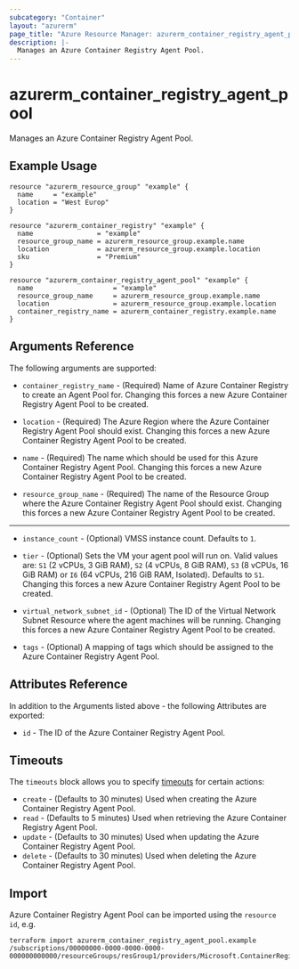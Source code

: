 ```yaml
---
subcategory: "Container"
layout: "azurerm"
page_title: "Azure Resource Manager: azurerm_container_registry_agent_pool"
description: |-
  Manages an Azure Container Registry Agent Pool.
---
```


# azurerm_container_registry_agent_pool

Manages an Azure Container Registry Agent Pool.

## Example Usage

```hcl
resource "azurerm_resource_group" "example" {
  name     = "example"
  location = "West Europ"
}

resource "azurerm_container_registry" "example" {
  name                = "example"
  resource_group_name = azurerm_resource_group.example.name
  location            = azurerm_resource_group.example.location
  sku                 = "Premium"
}

resource "azurerm_container_registry_agent_pool" "example" {
  name                    = "example"
  resource_group_name     = azurerm_resource_group.example.name
  location                = azurerm_resource_group.example.location
  container_registry_name = azurerm_container_registry.example.name
}
```

## Arguments Reference

The following arguments are supported:

* `container_registry_name` - (Required) Name of Azure Container Registry to create an Agent Pool for. Changing this forces a new Azure Container Registry Agent Pool to be created.

* `location` - (Required) The Azure Region where the Azure Container Registry Agent Pool should exist. Changing this forces a new Azure Container Registry Agent Pool to be created.

* `name` - (Required) The name which should be used for this Azure Container Registry Agent Pool. Changing this forces a new Azure Container Registry Agent Pool to be created.

* `resource_group_name` - (Required) The name of the Resource Group where the Azure Container Registry Agent Pool should exist. Changing this forces a new Azure Container Registry Agent Pool to be created.

---

* `instance_count` - (Optional) VMSS instance count. Defaults to `1`.

* `tier` - (Optional) Sets the VM your agent pool will run on. Valid values are: `S1` (2 vCPUs, 3 GiB RAM), `S2` (4 vCPUs, 8 GiB RAM), `S3` (8 vCPUs, 16 GiB RAM) or `I6` (64 vCPUs, 216 GiB RAM, Isolated). Defaults to `S1`. Changing this forces a new Azure Container Registry Agent Pool to be created.

* `virtual_network_subnet_id` - (Optional) The ID of the Virtual Network Subnet Resource where the agent machines will be running. Changing this forces a new Azure Container Registry Agent Pool to be created.

* `tags` - (Optional) A mapping of tags which should be assigned to the Azure Container Registry Agent Pool.

## Attributes Reference

In addition to the Arguments listed above - the following Attributes are exported:

* `id` - The ID of the Azure Container Registry Agent Pool.

## Timeouts

The `timeouts` block allows you to specify [timeouts](https://www.terraform.io/docs/configuration/resources.html#timeouts) for certain actions:

* `create` - (Defaults to 30 minutes) Used when creating the Azure Container Registry Agent Pool.
* `read` - (Defaults to 5 minutes) Used when retrieving the Azure Container Registry Agent Pool.
* `update` - (Defaults to 30 minutes) Used when updating the Azure Container Registry Agent Pool.
* `delete` - (Defaults to 30 minutes) Used when deleting the Azure Container Registry Agent Pool.

## Import

Azure Container Registry Agent Pool can be imported using the `resource id`, e.g.

```shell
terraform import azurerm_container_registry_agent_pool.example /subscriptions/00000000-0000-0000-0000-000000000000/resourceGroups/resGroup1/providers/Microsoft.ContainerRegistry/registries/registry1/agentPools/agentpool1
```
